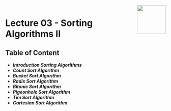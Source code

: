<img align="right" width="90" height="90" src="https://github.com/cs-MohamedAyman/Computer-Science-Textbooks/blob/master/logos/algorithms.jpg">

# Lecture 03 - Sorting Algorithms II

## Table of Content

- ***Introduction Sorting Algorithms***
- ***Count Sort Algorithm***
- ***Bucket Sort Algorithm***
- ***Radix Sort Algorithm***
- ***Bitonic Sort Algorithm***
- ***Pigeonhole Sort Algorithm***
- ***Tim Sort Algorithm***
- ***Cartesian Sort Algorithm***
